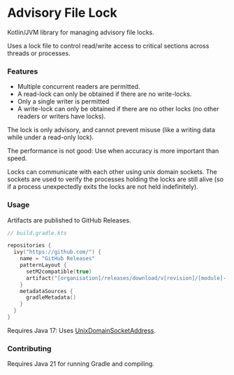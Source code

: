 # Advisory File Lock

Kotlin/JVM library for managing advisory file locks.

Uses a lock file to control read/write access to critical sections across threads or processes.

### Features

- Multiple concurrent readers are permitted.
- A read-lock can only be obtained if there are no write-locks.
- Only a single writer is permitted
- A write-lock can only be obtained if there are no other locks (no other readers or writers have locks).

The lock is only advisory, and cannot prevent misuse (like a writing data while under a read-only lock).

The performance is not good: Use when accuracy is more important than speed.

Locks can communicate with each other using unix domain sockets.
The sockets are used to verify the processes holding the locks are still alive
(so if a process unexpectedly exits the locks are not held indefinitely).

### Usage

Artifacts are published to GitHub Releases.

```kotlin
// build.gradle.kts

repositories {
  ivy("https://github.com/") {
    name = "GitHub Releases"
    patternLayout {
      setM2compatible(true)
      artifact("[organisation]/releases/download/v[revision]/[module]-[revision].[ext]")
    }
    metadataSources {
      gradleMetadata()
    }
  }
}
```

Requires Java 17:
Uses [UnixDomainSocketAddress](https://docs.oracle.com/en/java/javase/17/docs/api/java.base/java/net/UnixDomainSocketAddress.html).

### Contributing

Requires Java 21 for running Gradle and compiling.
